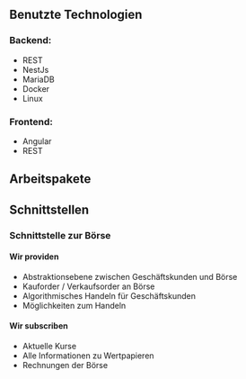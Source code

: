 ## Benutzte Technologien

### Backend: 
- REST
- NestJs
- MariaDB
- Docker
- Linux

### Frontend:
- Angular
- REST

## Arbeitspakete


## Schnittstellen
### Schnittstelle zur Börse

#### Wir providen
- Abstraktionsebene zwischen Geschäftskunden und Börse
- Kauforder / Verkaufsorder an Börse
- Algorithmisches Handeln für Geschäftskunden
- Möglichkeiten zum Handeln

#### Wir subscriben
- Aktuelle Kurse
- Alle Informationen zu Wertpapieren
- Rechnungen der Börse

